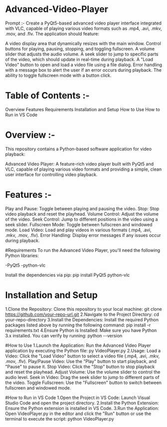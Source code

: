# Advanced-Video-Player

Prompt :- Create a PyQt5-based advanced video player interface integrated with VLC, capable of playing various video formats such as .mp4, .avi, .mkv, .mov, and .flv. The application should feature:

A video display area that dynamically resizes with the main window.
Control buttons for playing, pausing, stopping, and toggling fullscreen.
A volume slider that adjusts the audio volume.
A seek slider to jump to specific parts of the video, which should update in real-time during playback.
A "Load Video" button to open and load a video file using a file dialog.
Error handling with a message box to alert the user if an error occurs during playback.
The ability to toggle fullscreen mode with a button click.



# Table of Contents :-
Overview
Features
Requirements
Installation and Setup
How to Use
How to Run in VS Code

# Overview :-
This repository contains a Python-based software application for video playback:

Advanced Video Player: A feature-rich video player built with PyQt5 and VLC, capable of playing various video formats and providing a simple, clean user interface for controlling video playback.

# Features :-
Play and Pause: Toggle between playing and pausing the video.
Stop: Stop video playback and reset the playhead.
Volume Control: Adjust the volume of the video.
Seek Control: Jump to different positions in the video using a seek slider.
Fullscreen Mode: Toggle between fullscreen and windowed mode.
Load Video: Load and play videos in various formats (.mp4, .avi, .mkv, .mov, .flv).
Error Handling: Display error messages if any issues occur during playback.

#Requirements
To run the Advanced Video Player, you'll need the following Python libraries:

-PyQt5
-python-vlc

Install the dependencies via pip:
  pip install PyQt5 python-vlc

# Installation and Setup
1.Clone the Repository: Clone this repository to your local machine:
git clone https://github.com/your-repo-url.git
2.Navigate to the Project Directory:
cd your-repo-directory
3.Install the Dependencies: Install the required Python packages listed above by running the following command:
pip install -r requirements.txt
4.Ensure Python is Installed: Make sure you have Python 3.x installed. You can verify by running:
python --version

#How to Use
1.Launch the Application: Run the Advanced Video Player application by executing the Python file:
py VideoPlayer.py
2.Usage:
Load a Video: Click the "Load Video" button to select a video file (.mp4, .avi, .mkv, .mov, .flv).
Play/Pause Video: Use the "Play" button to start playback, and "Pause" to pause it.
Stop Video: Click the "Stop" button to stop playback and reset the playhead.
Adjust Volume: Use the volume slider to control the audio level.
Seek in Video: Drag the seek slider to jump to different parts of the video.
Toggle Fullscreen: Use the "Fullscreen" button to switch between fullscreen and windowed mode.

#How to Run in VS Code
1.Open the Project in VS Code: Launch Visual Studio Code and open the project directory.
2.Install the Python Extension: Ensure the Python extension is installed in VS Code.
3.Run the Application: Open VideoPlayer.py in the editor and click the "Run" button or use the terminal to execute the script:
python VideoPlayer.py


